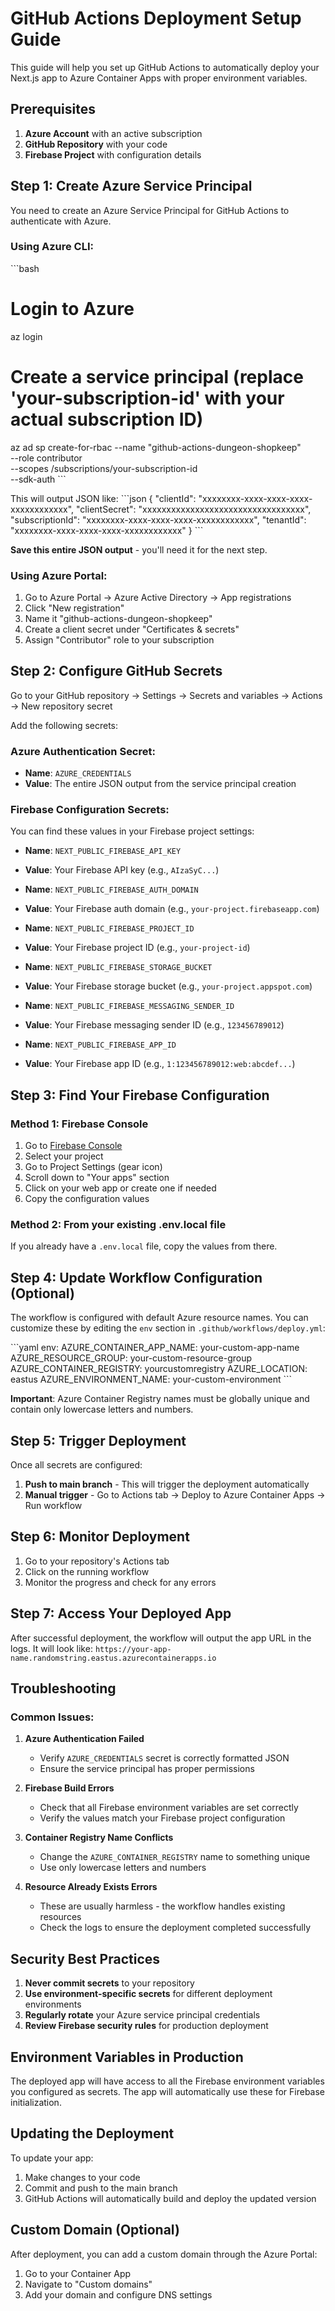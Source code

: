 # GitHub Actions Deployment Setup Guide

This guide will help you set up GitHub Actions to automatically deploy your Next.js app to Azure Container Apps with proper environment variables.

## Prerequisites

1. **Azure Account** with an active subscription
2. **GitHub Repository** with your code
3. **Firebase Project** with configuration details

## Step 1: Create Azure Service Principal

You need to create an Azure Service Principal for GitHub Actions to authenticate with Azure.

### Using Azure CLI:

\`\`\`bash
# Login to Azure
az login

# Create a service principal (replace 'your-subscription-id' with your actual subscription ID)
az ad sp create-for-rbac --name "github-actions-dungeon-shopkeep" \
  --role contributor \
  --scopes /subscriptions/your-subscription-id \
  --sdk-auth
\`\`\`

This will output JSON like:
\`\`\`json
{
  "clientId": "xxxxxxxx-xxxx-xxxx-xxxx-xxxxxxxxxxxx",
  "clientSecret": "xxxxxxxxxxxxxxxxxxxxxxxxxxxxxxxxxx",
  "subscriptionId": "xxxxxxxx-xxxx-xxxx-xxxx-xxxxxxxxxxxx",
  "tenantId": "xxxxxxxx-xxxx-xxxx-xxxx-xxxxxxxxxxxx"
}
\`\`\`

**Save this entire JSON output** - you'll need it for the next step.

### Using Azure Portal:

1. Go to Azure Portal → Azure Active Directory → App registrations
2. Click "New registration"
3. Name it "github-actions-dungeon-shopkeep"
4. Create a client secret under "Certificates & secrets"
5. Assign "Contributor" role to your subscription

## Step 2: Configure GitHub Secrets

Go to your GitHub repository → Settings → Secrets and variables → Actions → New repository secret

Add the following secrets:

### Azure Authentication Secret:
- **Name**: `AZURE_CREDENTIALS`
- **Value**: The entire JSON output from the service principal creation

### Firebase Configuration Secrets:
You can find these values in your Firebase project settings:

- **Name**: `NEXT_PUBLIC_FIREBASE_API_KEY`
- **Value**: Your Firebase API key (e.g., `AIzaSyC...`)

- **Name**: `NEXT_PUBLIC_FIREBASE_AUTH_DOMAIN`
- **Value**: Your Firebase auth domain (e.g., `your-project.firebaseapp.com`)

- **Name**: `NEXT_PUBLIC_FIREBASE_PROJECT_ID`
- **Value**: Your Firebase project ID (e.g., `your-project-id`)

- **Name**: `NEXT_PUBLIC_FIREBASE_STORAGE_BUCKET`
- **Value**: Your Firebase storage bucket (e.g., `your-project.appspot.com`)

- **Name**: `NEXT_PUBLIC_FIREBASE_MESSAGING_SENDER_ID`
- **Value**: Your Firebase messaging sender ID (e.g., `123456789012`)

- **Name**: `NEXT_PUBLIC_FIREBASE_APP_ID`
- **Value**: Your Firebase app ID (e.g., `1:123456789012:web:abcdef...`)

## Step 3: Find Your Firebase Configuration

### Method 1: Firebase Console
1. Go to [Firebase Console](https://console.firebase.google.com/)
2. Select your project
3. Go to Project Settings (gear icon)
4. Scroll down to "Your apps" section
5. Click on your web app or create one if needed
6. Copy the configuration values

### Method 2: From your existing .env.local file
If you already have a `.env.local` file, copy the values from there.

## Step 4: Update Workflow Configuration (Optional)

The workflow is configured with default Azure resource names. You can customize these by editing the `env` section in `.github/workflows/deploy.yml`:

\`\`\`yaml
env:
  AZURE_CONTAINER_APP_NAME: your-custom-app-name
  AZURE_RESOURCE_GROUP: your-custom-resource-group
  AZURE_CONTAINER_REGISTRY: yourcustomregistry
  AZURE_LOCATION: eastus
  AZURE_ENVIRONMENT_NAME: your-custom-environment
\`\`\`

**Important**: Azure Container Registry names must be globally unique and contain only lowercase letters and numbers.

## Step 5: Trigger Deployment

Once all secrets are configured:

1. **Push to main branch** - This will trigger the deployment automatically
2. **Manual trigger** - Go to Actions tab → Deploy to Azure Container Apps → Run workflow

## Step 6: Monitor Deployment

1. Go to your repository's Actions tab
2. Click on the running workflow
3. Monitor the progress and check for any errors

## Step 7: Access Your Deployed App

After successful deployment, the workflow will output the app URL in the logs. It will look like:
`https://your-app-name.randomstring.eastus.azurecontainerapps.io`

## Troubleshooting

### Common Issues:

1. **Azure Authentication Failed**
   - Verify `AZURE_CREDENTIALS` secret is correctly formatted JSON
   - Ensure the service principal has proper permissions

2. **Firebase Build Errors**
   - Check that all Firebase environment variables are set correctly
   - Verify the values match your Firebase project configuration

3. **Container Registry Name Conflicts**
   - Change the `AZURE_CONTAINER_REGISTRY` name to something unique
   - Use only lowercase letters and numbers

4. **Resource Already Exists Errors**
   - These are usually harmless - the workflow handles existing resources
   - Check the logs to ensure the deployment completed successfully

## Security Best Practices

1. **Never commit secrets** to your repository
2. **Use environment-specific secrets** for different deployment environments
3. **Regularly rotate** your Azure service principal credentials
4. **Review Firebase security rules** for production deployment

## Environment Variables in Production

The deployed app will have access to all the Firebase environment variables you configured as secrets. The app will automatically use these for Firebase initialization.

## Updating the Deployment

To update your app:
1. Make changes to your code
2. Commit and push to the main branch
3. GitHub Actions will automatically build and deploy the updated version

## Custom Domain (Optional)

After deployment, you can add a custom domain through the Azure Portal:
1. Go to your Container App
2. Navigate to "Custom domains"
3. Add your domain and configure DNS settings
